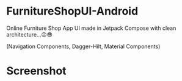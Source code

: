 # FurnitureShopUI-Android
Online Furniture Shop App UI made in Jetpack Compose with clean architecture...😉😎

(Navigation Components,
Dagger-Hilt,
Material Components)

# Screenshot



